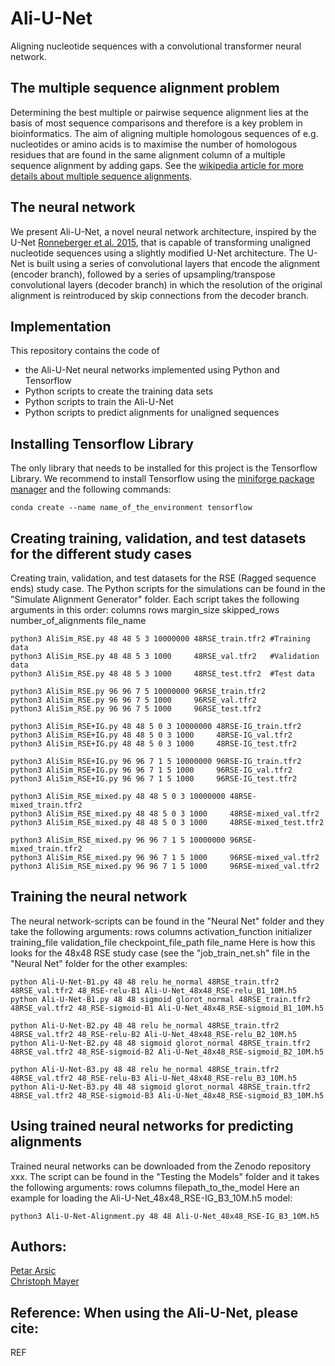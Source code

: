 # Ali-U-Net
Aligning nucleotide sequences with a convolutional transformer neural network.

## The multiple sequence alignment problem
Determining the best multiple or pairwise sequence alignment lies at the basis of most sequence comparisons and therefore is a key problem in bioinformatics. The aim of aligning multiple homologous sequences of e.g. nucleotides or amino acids is to maximise the number of homologous residues that are found in the same alignment column of a multiple sequence alignment by adding gaps. See the [wikipedia article for more details about multiple sequence alignments](https://en.wikipedia.org/wiki/Multiple_sequence_alignment).

## The neural network
We present Ali-U-Net, a novel neural network architecture, inspired by the U-Net [Ronneberger et al. 2015](http://arxiv.org/abs/1505.04597), that is capable of transforming unaligned nucleotide sequences using a slightly modified U-Net architecture. The U-Net is built using a series of convolutional layers that encode the alignment (encoder branch), followed by a series of upsampling/transpose convolutional layers (decoder branch) in which the resolution of the original alignment is reintroduced by skip connections from the decoder branch. 

## Implementation
This repository contains the code of 
- the Ali-U-Net neural networks implemented using Python and Tensorflow
- Python scripts to create the training data sets
- Python scripts to train the Ali-U-Net
- Python scripts to predict alignments for unaligned sequences

## Installing Tensorflow Library
The only library that needs to be installed for this project is the Tensorflow Library.
We recommend to install Tensorflow using the [miniforge package manager](https://github.com/conda-forge/miniforge)
and the following commands:
```
conda create --name name_of_the_environment tensorflow
```

## Creating training, validation, and test datasets for the different study cases
Creating train, validation, and test datasets for the RSE (Ragged sequence ends) study case.
The Python scripts for the simulations can be found in the "Simulate Alignment Generator" folder. Each script takes the following arguments in this order:
columns rows margin_size skipped_rows number_of_alignments file_name
```
python3 AliSim_RSE.py 48 48 5 3 10000000 48RSE_train.tfr2 #Training data
python3 AliSim_RSE.py 48 48 5 3 1000     48RSE_val.tfr2   #Validation data
python3 AliSim_RSE.py 48 48 5 3 1000     48RSE_test.tfr2  #Test data

python3 AliSim_RSE.py 96 96 7 5 10000000 96RSE_train.tfr2
python3 AliSim_RSE.py 96 96 7 5 1000     96RSE_val.tfr2
python3 AliSim_RSE.py 96 96 7 5 1000     96RSE_test.tfr2

python3 AliSim_RSE+IG.py 48 48 5 0 3 10000000 48RSE-IG_train.tfr2
python3 AliSim_RSE+IG.py 48 48 5 0 3 1000     48RSE-IG_val.tfr2
python3 AliSim_RSE+IG.py 48 48 5 0 3 1000     48RSE-IG_test.tfr2

python3 AliSim_RSE+IG.py 96 96 7 1 5 10000000 96RSE-IG_train.tfr2
python3 AliSim_RSE+IG.py 96 96 7 1 5 1000     96RSE-IG_val.tfr2
python3 AliSim_RSE+IG.py 96 96 7 1 5 1000     96RSE-IG_test.tfr2

python3 AliSim_RSE_mixed.py 48 48 5 0 3 10000000 48RSE-mixed_train.tfr2
python3 AliSim_RSE_mixed.py 48 48 5 0 3 1000     48RSE-mixed_val.tfr2
python3 AliSim_RSE_mixed.py 48 48 5 0 3 1000     48RSE-mixed_test.tfr2

python3 AliSim_RSE_mixed.py 96 96 7 1 5 10000000 96RSE-mixed_train.tfr2
python3 AliSim_RSE_mixed.py 96 96 7 1 5 1000     96RSE-mixed_val.tfr2
python3 AliSim_RSE_mixed.py 96 96 7 1 5 1000     96RSE-mixed_val.tfr2
```

## Training the neural network
The neural network-scripts can be found in the "Neural Net" folder and they take the following arguments:
rows columns activation_function initializer training_file validation_file checkpoint_file_path file_name
Here is how this looks for the 48x48 RSE study case (see the "job_train_net.sh" file in the "Neural Net" folder for the other examples:
```
python Ali-U-Net-B1.py 48 48 relu he_normal 48RSE_train.tfr2 48RSE_val.tfr2 48_RSE-relu-B1 Ali-U-Net_48x48_RSE-relu_B1_10M.h5
python Ali-U-Net-B1.py 48 48 sigmoid glorot_normal 48RSE_train.tfr2 48RSE_val.tfr2 48_RSE-sigmoid-B1 Ali-U-Net_48x48_RSE-sigmoid_B1_10M.h5

python Ali-U-Net-B2.py 48 48 relu he_normal 48RSE_train.tfr2 48RSE_val.tfr2 48_RSE-relu-B2 Ali-U-Net_48x48_RSE-relu_B2_10M.h5
python Ali-U-Net-B2.py 48 48 sigmoid glorot_normal 48RSE_train.tfr2 48RSE_val.tfr2 48_RSE-sigmoid-B2 Ali-U-Net_48x48_RSE-sigmoid_B2_10M.h5

python Ali-U-Net-B3.py 48 48 relu he_normal 48RSE_train.tfr2 48RSE_val.tfr2 48_RSE-relu-B3 Ali-U-Net_48x48_RSE-relu_B3_10M.h5
python Ali-U-Net-B3.py 48 48 sigmoid glorot_normal 48RSE_train.tfr2 48RSE_val.tfr2 48_RSE-sigmoid-B3 Ali-U-Net_48x48_RSE-sigmoid_B3_10M.h5
```

## Using trained neural networks for predicting alignments
Trained neural networks can be downloaded from the Zenodo repository xxx.
The script can be found in the "Testing the Models" folder and it takes the following arguments:
rows columns filepath_to_the_model
Here an example for loading the Ali-U-Net_48x48_RSE-IG_B3_10M.h5 model:
```
python3 Ali-U-Net-Alignment.py 48 48 Ali-U-Net_48x48_RSE-IG_B3_10M.h5
```

## Authors:
[Petar Arsic](https://bonn.leibniz-lib.de/de/forschung)\
[Christoph Mayer](https://leibniz-lib.de/de/ueber-das-lib/mitarbeitende/christoph-mayer.html)

## Reference: When using the Ali-U-Net, please cite:
REF



